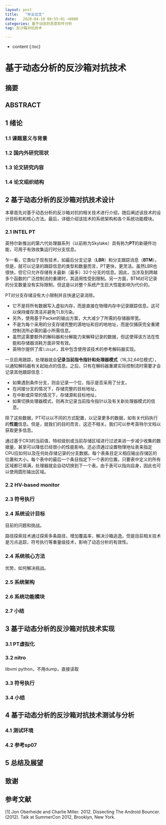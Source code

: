 ```yaml
---
layout: post
title:   "毕业论文"
date:   2020-04-10 08:55:01 +0800
categories: 基于动态的恶意软件分析
tag: 反沙箱对抗技术

---
```


* content
{:toc}






# 基于动态分析的反沙箱对抗技术

## 摘要



## ABSTRACT



## 1 绪论

### 1.1 课题意义与背景

### 1.2 国内外研究现状

### 1.3 论文研究内容

### 1.4 论文组织结构

## 2 基于动态分析的反沙箱对抗技术设计

本章首先对基于动态分析的反沙箱对抗的相关技术进行介绍，随后阐述该技术的设计目标和和核心方法。最后，详细介绍该技术的系统架构和各个系统功能模块。

### 2.1 INTEL PT

英特尔新推出的第六代处理器系列（以前称为Skylake）具有称为**PT**的新硬件功能，可用于有效收集运行时分支信息。

乍一看，它类似于现有技术，如最后分支记录（**LBR**）和分支跟踪消息（**BTM**）。但是，就可以记录的跟踪信息的类型和数量而言，PT更快，更灵活。虽然LBR也很快，但它只允许存储有关最新（最多）32个分支的信息。因此，当涉及到跨越多个函数的广泛控制流的重建时，其适用性受到限制。另一方面，BTM对可记录的分支数量没有实际限制，但这是以对整个系统产生巨大性能影响为代价的。

PT对分支存储没有大小限制并且快速记录消除。

- 它不是将所有数据写入虚拟内存，而是直接在物理内存中记录跟踪信息。这可以保持缓存清洁并避免TLB污染。
- 另外，使用基于Packet的输出方案，大大减少了所需的存储器带宽。
- 不是为每个采用的分支存储完整的源地址和目的地地址，而是仅捕获完全重建控制流所必需的最小所需信息。
- 虽然这需要额外的解码器和分解能力来解释记录的数据，但这使得该方法在性能和存储器消耗方面非常有效。
- 英特尔提供了库`libipt`，其中包含使用该技术的参考解码器实现。

一旦启用跟踪，处理器就会**记录当前指令指针和处理器模式**（16,32,64位模式），以通知解码器有关起始点的信息。之后，只有在解码器重建实际控制流时需要才会记录其他跟踪信息：

- 如果遇到条件分支，则会记录一个位，指示是否采用了分支，
- 在间接分支的情况下，存储完整的目标地址，
- 在中断或异常的情况下，存储源和目标地址，
- 如果切换处理器模式，则再次记录当前指令指针以及有关新处理器模式的信息。

除了这些数据，PT可以以不同的方式配置，以记录更多的数据，如有关代码执行的**性能**信息。但是，就我们的目的而言，这还不相关。我们可以参考英特尔文档以获取更多信息。

通过基于CR3的当前值，特权级别或当前存储区域进行过滤来进一步减少收集的数据量，甚至可以降低已经很小的性能影响。还必须通过设置物理地址表来指定CPU应如何以及在何处存储记录的分支数据。每个表条目定义相应输出存储区的位置和大小。每个表中的最后一个条目指定下一个表的位置。只要表中定义的所有区域都已填满，处理器就会自动切换到下一个表。由于表可以指向自身，因此也可以使用圆形输出区域。

### 2.2 HV-based monitor



### 2.3 符号执行



### 2.4 系统设计目标

目前的问题和挑战。

路径探索技术通过探索多条路径，增加覆盖率，解决沙箱逃逸。但是目前相关技术是污点追踪，符号执行等重量级技术，影响了动态分析的有效性。

### 2.4 系统核心方法

优势，如何解决挑战。

### 2.5 系统架构



### 2.6 系统功能模块

### 2.7 小结

## 3 基于动态分析的反沙箱对抗技术实现

### 3.1 PT虚拟化

### 3.2 nitro

libvmi python，不用dump，直接读取

### 3.3 符号执行

### 3.4 小结

## 4 基于动态分析的反沙箱对抗技术测试与分析

### 4.1 测试环境

### 4.2 参考sp07

## 5 总结及展望

## 致谢

## 参考文献

[1] Jon Oberheide and Charlie Miller. 2012. Dissecting The Android Bouncer. (2012). Talk at SummerCon 2012, Brooklyn, New York.